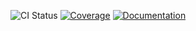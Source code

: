 ![CI Status](https://github.com/parkermmr/confluence-markdown-converter/actions/workflows/compendium.yml/badge.svg)
[![Coverage](https://codecov.io/gh/parkermmr/confluence-markdown-converter/branch/main/graph/badge.svg)](https://codecov.io/gh/parkermmr/kraken)
[![Documentation](https://img.shields.io/badge/mkdocs-online-green)](https://kraken.pages.io.teampixl.info/)
